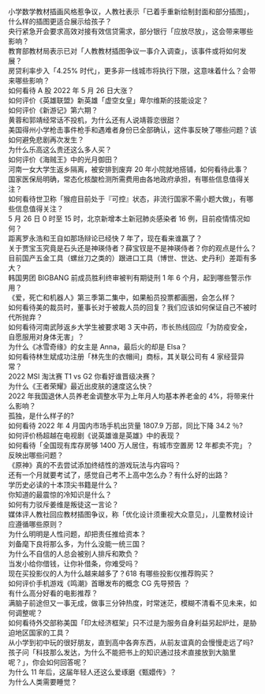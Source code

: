 小学数学教材插画风格惹争议，人教社表示「已着手重新绘制封面和部分插图」，什么样的插图更适合展示给孩子？  
央行紧急开会要求高效对接有效信贷需求，部分银行「应放尽放」，这会带来哪些影响？  
教育部教材局表示已对「人教教材插图争议一事介入调查」，该事件或将如何发展？  
房贷利率步入「4.25% 时代」，更多非一线城市将执行下限，这意味着什么？会带来哪些影响？  
如何看待 A 股 2022 年 5 月 26 日大涨？  
如何评价《英雄联盟》新英雄「虚空女皇」卑尔维斯的技能设定？  
如何评价《新游记》第六期？  
黄蓉和郭靖经常话不投机，为什么还有人说靖蓉恋很甜？  
美国得州小学枪击事件枪手和遇难者身份已全部确认，这件事反映了哪些问题？该如何避免悲剧再次发生？  
为什么乐高这么贵还这么多人买？  
如何评价《海贼王》中的光月御田？  
河南一女大学生返乡隔离，被安排到废弃 20 年小院就地搭铺，如何看待此事？  
国家医保局明确，常态化核酸检测所需费用由各地政府承担，有哪些信息值得关注？  
如何看待世卫称「猴痘目前处于『可控』状态，非流行国家不需小题大做」，有哪些信息值得关注？  
5 月 26 日 0 时至 15 时，北京新增本土新冠肺炎感染者 16 例，目前疫情情况如何？  
距离罗永浩和王自如那场辩论已经快 7 年了，现在看来谁赢了？  
关于贾宝玉究竟是石头还是神瑛侍者？薛宝钗是不是神瑛侍者？你的观点是什么？  
目前国产五金工具（螺丝刀之类的）跟进口工具（博世、世达、史丹利）差距有多大？  
韩国男团 BIGBANG 前成员胜利终审被判有期徒刑 1 年 6 个月，起到哪些警示作用？  
《爱，死亡和机器人》第三季第二集中，如果船员投票都画圈，会怎么样？  
如何看待美的裁员时，董事长对于被裁人员的回复？我们应该如何保证自己不被时代所抛弃？  
如何看待河南武陟返乡大学生被要求喝 3 天中药，市长热线回应「为防疫安全，自愿服用对身体无害」？  
为什么《冰雪奇缘》的女主是 Anna，最后火的却是 Elsa？  
如何看待林生斌成功注册「林先生的衣帽间」商标，其关联公司有 4 家经营异常？  
2022 MSI 淘汰赛 T1 vs G2 你看好谁晋级决赛？  
为什么《王者荣耀》最近出皮肤的速度这么快？  
2022 年我国退休人员养老金调整水平为上年月人均基本养老金的 4%，将带来什么影响？  
孤独，是什么样子的?  
如何看待 2022 年 4 月国内市场手机出货量 1807.9 万部，同比下降 34.2 ％?  
如何评价杨超越在电视剧《说英雄谁是英雄》中的表现？  
如何看待「全国现有库存房够 1400 万人居住，有城市空置房 12 年都卖不完」？反映出哪些问题？  
《原神》真的不去尝试添加终结性的游戏玩法与内容吗？  
还有一个月就要考试了，感觉自己考不上高中怎么办？有什么好的出路？  
学历史必读的十本顶尖书籍是什么？  
你知道的最震惊的冷知识是什么？  
如何有力驳斥姜维是叛徒这一言论？  
媒体评人教社回应教材插图争议，称「优化设计须重视大众意见」，儿童教材设计应遵循哪些原则？  
为什么明明是人性问题，却把责任推给资本？  
刘备麾下良将那么多，为什么没能一统三国？  
为什么不自信的人总会被别人排斥和欺负？  
当发小给你借钱，让你补借条，你难受吗？  
现在买投影仪的人为什么越来越多了？618 有哪些投影仪推荐购买？  
如何评价手机游戏《鸣潮》首曝发布的概念 CG 先导预告 ？  
有什么高分好看的电影推荐？  
满脑子前途但又一事无成，做事三分钟热度，时常迷茫，模糊不清看不见未来，如何调整呢？  
如何看待外交部称美国「印太经济框架」只不过是为服务自身利益另起炉灶，是胁迫地区国家的工具？  
从小学到初中玩的很好朋友，直到高中各奔东西，从前友谊真的会慢慢走远了吗?  
孩子问「科技那么发达，为什么不能把书上的知识通过技术直接放到大脑里呢？」，你会如何回答呢？  
为什么 11 年后，这届年轻人还这么爱琢磨《甄嬛传》？  
为什么人类需要睡觉？  
